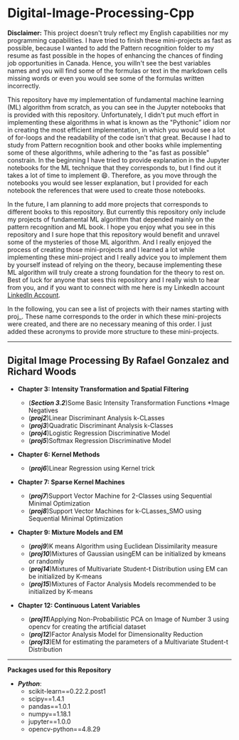 # Digital-Image-Processing-Cpp

**Disclaimer:** This project doesn't truly reflect my English capabilities nor my programming capabilities. I have tried to finish these mini-projects as fast as possible, because I wanted to add the Pattern recognition folder to my resume as fast possible in the hopes of enhancing the chances of finding job opportunities in Canada. Hence, you willn't see the best variables names and you will find some of the formulas or text in the markdown cells missing words or even you would see some of the formulas written incorrectly. 

This repository have my implementation of fundamental machine learning (ML) algorithm from scratch, as you can see in the Jupyter notebooks that is provided with this repository. Unfortunately, I didn't put much effort in implementing these algorithms in what is known as the "Pythonic” idiom nor in creating the most efficient implementation, in which you would see a lot of for-loops and the readability of the code isn't that great. Because I had to study from Pattern recognition book and other books while implementing some of these algorithms, while adhering to the "as fast as possible" constrain. In the beginning I have tried to provide explanation in the Jupyter notebooks for the ML technique that they corresponds to, but I find out it takes a lot of time to implement :smile:. Therefore, as you move through the notebooks you would see lesser explanation, but I provided for each notebook the references that were used to create those notebooks. 

In the future, I am planning to add more projects that corresponds to different books to this repository. But currently this repository only include my projects of fundamental ML algorithm that depended mainly on the pattern recognition and ML book. I hope you enjoy what you see in this repository and I sure hope that this repository would benefit and unravel some of the mysteries of those ML algorithm. And I really enjoyed the process of creating those mini-projects and I learned a lot while implementing these mini-project and I really advice you to implement them by yourself instead of relying on the theory, because implementing these ML algorithm will truly create a strong foundation for the theory to rest on. Best of luck for anyone that sees this repository and I really wish to hear from you, and if you want to connect with me here is my LinkedIn account [LinkedIn Account](https://www.linkedin.com/in/rashidalazzoni/).

In the following, you can see a list of projects with their names starting with proj_. These name corresponds to the order in which these mini-projects were created, and there are no necessary meaning of this order. I just added these acronyms to provide more structure to these mini-projects.

--------------------------------------------------------------------------------------------------------
## Digital Image Processing By Rafael Gonzalez and Richard Woods

   * **Chapter 3: Intensity Transformation and Spatial Filtering**
       * (***Section 3.2***)Some Basic Intensity Transformation Functions
            *Image Negatives
       * (***proj2***)Linear Discriminant Analysis k-CLasses
       * (***proj3***)Quadratic Discriminant Analysis k-Classes
       * (***proj4***)Logistic Regression Discriminative Model
       * (***proj5***)Softmax Regression Discriminative Model
       
   * **Chapter 6: Kernel Methods**
      * (***proj6***)Linear Regression using Kernel trick
      
   * **Chapter 7: Sparse Kernel Machines**
      * (***proj7***)Support Vector Machine for 2-Classes using Sequential Minimal Optimization
      * (***proj8***)Support Vector Machines for k-CLasses_SMO using Sequential Minimal Optimization
      
   * **Chapter 9: Mixture Models and EM**
      * (***proj9***)K means Algorithm using Euclidean Dissimilarity measure
      * (***proj10***)Mixtures of Gaussian usingEM can be initialized by kmeans or randomly
      * (***proj14***)Mixtures of Multivariate Student-t Distribution using EM can be initialized by K-means
      * (***proj15***)Mixtures of Factor Analysis Models recommended to be initialized by K-means
      
   * **Chapter 12: Continuous Latent Variables**
      * (***proj11***)Applying Non-Probabilistic PCA on Image of Number 3 using opencv for creating the artificial dataset
      * (***proj12***)Factor Analysis Model for Dimensionality Reduction
      * (***proj13***)EM for estimating the parameters of a Multivariate Student-t Distribution
    
--------------------------------------------------------------------------------------------------------
**Packages used for this Repository**
  * ***Python***:
    * scikit-learn==0.22.2.post1
    * scipy==1.4.1
    * pandas==1.0.1
    * numpy==1.18.1
    * jupyter==1.0.0
    * opencv-python==4.8.29    
